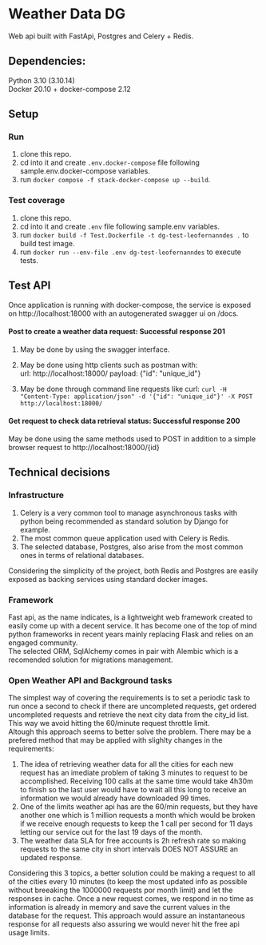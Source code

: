 # Weather Data DG

Web api built with FastApi, Postgres and Celery + Redis.  

## Dependencies:
Python 3.10 (3.10.14)  
Docker 20.10 + docker-compose 2.12

## Setup
### Run
1. clone this repo.  
2. cd into it and create `.env.docker-compose` file following sample.env.docker-compose variables.  
3. run `docker compose -f stack-docker-compose up --build`.

### Test coverage
1. clone this repo.  
2. cd into it and create `.env` file following sample.env variables.  
3. run `docker build -f Test.Dockerfile -t dg-test-leofernanndes .` to build test image.  
4. run `docker run --env-file .env dg-test-leofernanndes` to execute tests.

## Test API 
Once application is running with docker-compose, the service is exposed on http://localhost:18000 with an autogenerated swagger ui on /docs.  

#### Post to create a weather data request: Successful response 201
1. May be done by using the swagger interface.  

2. May be done using http clients such as postman with:  
url: http://localhost:18000/ 
payload: {"id": "unique_id"}

3. May be done through command line requests like curl:
`curl -H "Content-Type: application/json" -d '{"id": "unique_id"}' -X POST http://localhost:18000/`

#### Get request to check data retrieval status: Successful response 200
May be done using the same methods used to POST in addition to a simple browser request to http://localhost:18000/{id}

## Technical decisions
### Infrastructure
1. Celery is a very common tool to manage asynchronous tasks with python being recommended as standard solution by Django for example.  
2. The most common queue application used with Celery is Redis.  
3. The selected database, Postgres, also arise from the most common ones in terms of relational databases.  

Considering the simplicity of the project, both Redis and Postgres are easily exposed as backing services using standard docker images.  

### Framework
Fast api, as the name indicates, is a lightweight web framework created to easily come up with a decent service. It has become one of the top of mind python frameworks in recent years mainly replacing Flask and relies on an engaged community.  
The selected ORM, SqlAlchemy comes in pair with Alembic which is a recomended solution for migrations management.


### Open Weather API and Background tasks
The simplest way of covering the requirements is to set a periodic task to run once a second to check if there are uncompleted requests, get ordered uncompleted requests and retrieve the next city data from the city_id list. This way we avoid hitting the 60/minute request throttle limit.  
Altough this approach seems to better solve the problem. There may be a prefered method that may be applied with slighlty changes in the requirements:  
1. The idea of retrieving weather data for all the cities for each new request has an imediate problem of taking 3 minutes to request to be accomplished. Receiving 100 calls at the same time would take 4h30m to finish so the last user would have to wait all this long to receive an information we would already have downloaded 99 times.  
2. One of the limits weather api has are the 60/min requests, but they have another one which is 1 million requests a month which would be broken if we receive enough requests to keep the 1 call per second for 11 days letting our service out for the last 19 days of the month.
3. The weather data SLA for free accounts is 2h refresh rate so making requests to the same city in short intervals DOES NOT ASSURE an updated response.  

Considering this 3 topics, a better solution could be making a request to all of the cities every 10 minutes (to keep the most updated info as possible without breeaking the 1000000 requests por month limit) and let the responses in cache. Once a new request comes, we respond in no time as information is already in memory and save the current values in the database for the request. This approach would assure an instantaneous response for all requests also assuring we would never hit the free api usage limits. 
